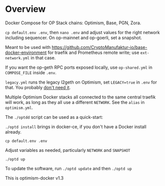 # Overview

Docker Compose for OP Stack chains: Optimism, Base, PGN, Zora.

`cp default.env .env`, then `nano .env` and adjust values for the right network including sequencer. On op-mainnet and
op-goerli, set a snapshot.

Meant to be used with https://github.com/CryptoManufaktur-io/base-docker-environment for traefik and Prometheus remote
write; use `ext-network.yml` in that case.

If you want the op-geth RPC ports exposed locally, use `op-shared.yml` in `COMPOSE_FILE` inside `.env`.

`legacy.yml` runs the legacy l2geth on Optimism, set `LEGACY=true` in `.env` for that. You probably
[don't need it](https://community.optimism.io/docs/developers/bedrock/node-operator-guide/#historical-execution-vs-historical-data-routing).

Multiple Optimism Docker stacks all connected to the same central traefik will work, as long as they all use a
different `NETWORK`. See the `alias` in `optimism.yml`.

The `./optdd` script can be used as a quick-start:

`./optd install` brings in docker-ce, if you don't have a Docker install already.

`cp default.env .env`

Adjust variables as needed, particularly `NETWORK` and `SNAPSHOT`

`./optd up`

To update the software, run `./optd update` and then `./optd up`

This is optimism-docker v1.3
